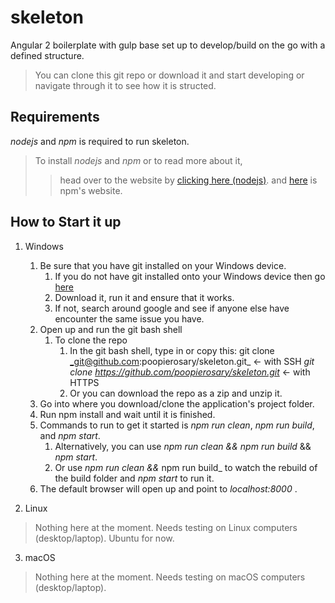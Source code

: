 # skeleton
Angular 2 boilerplate with gulp base set up to develop/build on the go with a defined structure.

> You can clone this git repo or download it and start developing or navigate through it to see how it is structed.

## Requirements
_nodejs_ and _npm_ is required to run skeleton.

> To install _nodejs_ and _npm_ or to read more about it,
>> head over to the website by [clicking here (nodejs)](https://nodejs.org).
>> and [here](https://www.npmjs.com/) is npm's website.

## How to Start it up
1. Windows
    1. Be sure that you have git installed on your Windows device.
        1. If you do not have git installed onto your Windows device then go [here](https://git-scm.com/downloads)
        2. Download it, run it and ensure that it works.
        3. If not, search around google and see if anyone else have encounter the same issue you have.
    2. Open up and run the git bash shell
        1. To clone the repo
            1. In the git bash shell, type in or copy this: git clone _git@github.com:poopierosary/skeleton.git_ <- with SSH
                _git clone https://github.com/poopierosary/skeleton.git_ <- with HTTPS
            2. Or you can download the repo as a zip and unzip it.
    3. Go into where you download/clone the application's project folder.
    4. Run npm install and wait until it is finished.
    5. Commands to run to get it started is _npm run clean_, _npm run build_, and _npm start_.
        1. Alternatively, you can use _npm run clean_ _&&_ _npm run build_ && _npm start_.
        2. Or use _npm run clean_ _&&_ npm run build_ to watch the rebuild of the build folder and _npm start_ to run it.
    6. The default browser will open up and point to _localhost:8000_ .

2. Linux
> Nothing here at the moment. Needs testing on Linux computers (desktop/laptop). Ubuntu for now.

3. macOS
> Nothing here at the moment. Needs testing on macOS computers (desktop/laptop).
